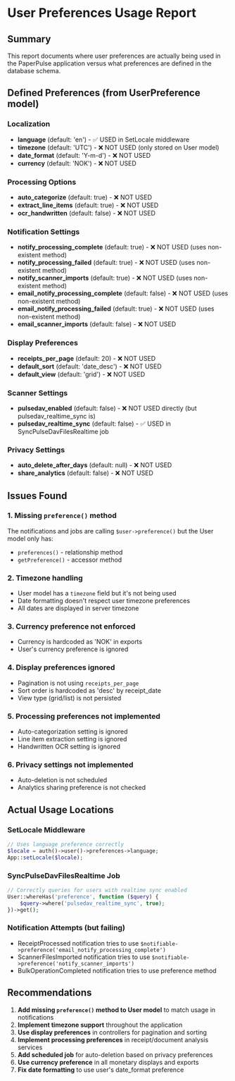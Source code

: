 # User Preferences Usage Report

## Summary
This report documents where user preferences are actually being used in the PaperPulse application versus what preferences are defined in the database schema.

## Defined Preferences (from UserPreference model)

### Localization
- **language** (default: 'en') - ✅ USED in SetLocale middleware
- **timezone** (default: 'UTC') - ❌ NOT USED (only stored on User model)
- **date_format** (default: 'Y-m-d') - ❌ NOT USED
- **currency** (default: 'NOK') - ❌ NOT USED

### Processing Options
- **auto_categorize** (default: true) - ❌ NOT USED
- **extract_line_items** (default: true) - ❌ NOT USED
- **ocr_handwritten** (default: false) - ❌ NOT USED

### Notification Settings
- **notify_processing_complete** (default: true) - ❌ NOT USED (uses non-existent method)
- **notify_processing_failed** (default: true) - ❌ NOT USED (uses non-existent method)
- **notify_scanner_imports** (default: true) - ❌ NOT USED (uses non-existent method)
- **email_notify_processing_complete** (default: false) - ❌ NOT USED (uses non-existent method)
- **email_notify_processing_failed** (default: true) - ❌ NOT USED (uses non-existent method)
- **email_scanner_imports** (default: false) - ❌ NOT USED

### Display Preferences
- **receipts_per_page** (default: 20) - ❌ NOT USED
- **default_sort** (default: 'date_desc') - ❌ NOT USED
- **default_view** (default: 'grid') - ❌ NOT USED

### Scanner Settings
- **pulsedav_enabled** (default: false) - ❌ NOT USED directly (but pulsedav_realtime_sync is)
- **pulsedav_realtime_sync** (default: false) - ✅ USED in SyncPulseDavFilesRealtime job

### Privacy Settings
- **auto_delete_after_days** (default: null) - ❌ NOT USED
- **share_analytics** (default: false) - ❌ NOT USED

## Issues Found

### 1. Missing `preference()` method
The notifications and jobs are calling `$user->preference()` but the User model only has:
- `preferences()` - relationship method
- `getPreference()` - accessor method

### 2. Timezone handling
- User model has a `timezone` field but it's not being used
- Date formatting doesn't respect user timezone preferences
- All dates are displayed in server timezone

### 3. Currency preference not enforced
- Currency is hardcoded as 'NOK' in exports
- User's currency preference is ignored

### 4. Display preferences ignored
- Pagination is not using `receipts_per_page`
- Sort order is hardcoded as 'desc' by receipt_date
- View type (grid/list) is not persisted

### 5. Processing preferences not implemented
- Auto-categorization setting is ignored
- Line item extraction setting is ignored
- Handwritten OCR setting is ignored

### 6. Privacy settings not implemented
- Auto-deletion is not scheduled
- Analytics sharing preference is not checked

## Actual Usage Locations

### SetLocale Middleware
```php
// Uses language preference correctly
$locale = auth()->user()->preferences->language;
App::setLocale($locale);
```

### SyncPulseDavFilesRealtime Job
```php
// Correctly queries for users with realtime sync enabled
User::whereHas('preference', function ($query) {
    $query->where('pulsedav_realtime_sync', true);
})->get();
```

### Notification Attempts (but failing)
- ReceiptProcessed notification tries to use `$notifiable->preference('email_notify_processing_complete')`
- ScannerFilesImported notification tries to use `$notifiable->preference('notify_scanner_imports')`
- BulkOperationCompleted notification tries to use preference method

## Recommendations

1. **Add missing `preference()` method to User model** to match usage in notifications
2. **Implement timezone support** throughout the application
3. **Use display preferences** in controllers for pagination and sorting
4. **Implement processing preferences** in receipt/document analysis services
5. **Add scheduled job** for auto-deletion based on privacy preferences
6. **Use currency preference** in all monetary displays and exports
7. **Fix date formatting** to use user's date_format preference